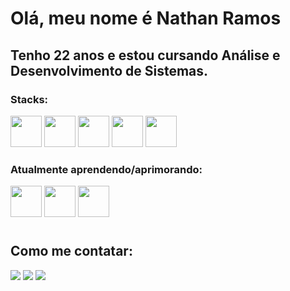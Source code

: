 # Olá, meu nome é Nathan Ramos 
## Tenho 22 anos e estou cursando Análise e Desenvolvimento de Sistemas.

### Stacks:
<div display="flex" justify-content="space-between">
<img height="50em" src="https://cdn.jsdelivr.net/gh/devicons/devicon/icons/c/c-plain.svg" />         
<img height="50em" src="https://cdn.jsdelivr.net/gh/devicons/devicon/icons/java/java-original-wordmark.svg" />  
<img height="50em" src="https://cdn.jsdelivr.net/gh/devicons/devicon/icons/html5/html5-original-wordmark.svg" />
<img height="50em" src="https://cdn.jsdelivr.net/gh/devicons/devicon/icons/css3/css3-original-wordmark.svg" />
<img height="50em" src="https://cdn.jsdelivr.net/gh/devicons/devicon/icons/javascript/javascript-original.svg" />
</div>

### Atualmente aprendendo/aprimorando:
<div>
<img height="50em" src="https://cdn.jsdelivr.net/gh/devicons/devicon/icons/php/php-original.svg" />
<img height="50em" src="https://cdn.jsdelivr.net/gh/devicons/devicon/icons/mysql/mysql-original-wordmark.svg" />
<img height="50em" src="https://cdn.jsdelivr.net/gh/devicons/devicon/icons/java/java-original-wordmark.svg" />
</div>

#

## Como me contatar:
<a href ="Nathanramos506@gmail.com"><img src="https://img.shields.io/badge/Gmail-D14836?style=for-the-badge&logo=gmail&logoColor=white" target="_blank"></a>
<a href="https://www.linkedin.com/in/NathanRamosLima/" target="_blank"><img src="https://img.shields.io/badge/-LinkedIn-%230077B5?style=for-the-badge&logo=linkedin&logoColor=white" target="_blank"></a>
<a href="https://www.instagram.com/nathanramos.lc/"> <img src= "https://img.shields.io/badge/Instagram-E4405F?style=for-the-badge&logo=instagram&logoColor=white"></a>

